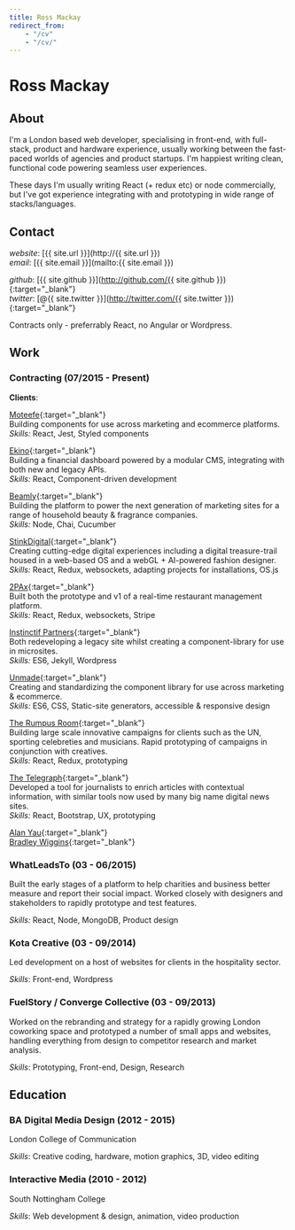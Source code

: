 ```yaml
---
title: Ross Mackay
redirect_from:
    - "/cv"
    - "/cv/"
---
```

# Ross Mackay

## About

I'm a London based web developer, specialising in front-end, with full-stack, product and hardware experience, usually working between the fast-paced worlds of agencies and product startups. I'm happiest writing clean, functional code powering seamless user experiences.

These days I'm usually writing React (+ redux etc) or node commercially, but I've got experience integrating with and prototyping in wide range of stacks/languages.


## Contact

_website_: [{{ site.url }}](http://{{ site.url }})  
_email_: [{{ site.email }}](mailto:{{ site.email }})  

_github_: [{{ site.github }}](http://github.com/{{ site.github }}){:target="_blank"}  
_twitter_: [@{{ site.twitter }}](http://twitter.com/{{ site.twitter }}){:target="_blank"}  

Contracts only - preferrably React, no Angular or Wordpress.




## Work

### Contracting (07/2015 - Present)
**Clients**:

[Moteefe](https://www.moteefe.com/){:target="_blank"}  
Building components for use across marketing and ecommerce platforms.  
*Skills:* React, Jest, Styled components

[Ekino](https://www.ekino.com/en/){:target="_blank"}  
Building a financial dashboard powered by a modular CMS, integrating with both new and legacy APIs.  
*Skills:* React, Component-driven development

[Beamly](https://www.beamly.com){:target="_blank"}  
Building the platform to power the next generation of marketing sites for a range of household beauty & fragrance companies.  
*Skills:* Node, Chai, Cucumber

[StinkDigital](http://stinkdigital.com){:target="_blank"}  
Creating cutting-edge digital experiences including a digital treasure-trail housed in a web-based OS and a webGL + AI-powered fashion designer.  
*Skills:* React, Redux, websockets, adapting projects for installations, OS.js

[2PAx](http://2pax.com){:target="_blank"}  
Built both the prototype and v1 of a real-time restaurant management platform.  
*Skills:* React, Redux, websockets, Stripe

[Instinctif Partners](http://instinctif.com){:target="_blank"}  
Both redeveloping a legacy site whilst creating a component-library for use in microsites.  
*Skills:* ES6, Jekyll, Wordpress

[Unmade](https://unmade.com){:target="_blank"}  
Creating and standardizing the component library for use across marketing & ecommerce.  
*Skills:* ES6, CSS, Static-site generators, accessible & responsive design

[The Rumpus Room](http://trr.tv){:target="_blank"}  
Building large scale innovative campaigns for clients such as the UN, sporting celebreties and musicians. Rapid prototyping of campaigns in conjunction with creatives.  
*Skills:* React, Redux, prototyping

[The Telegraph](http://telegraph.co.uk){:target="_blank"}  
Developed a tool for journalists to enrich articles with contextual information, with similar tools now used by many big name digital news sites.  
*Skills:* React, Bootstrap, UX, prototyping

[Alan Yau](http://alanyau.com){:target="_blank"}  
[Bradley Wiggins](http://teamwiggins.co){:target="_blank"}  

### WhatLeadsTo (03 - 06/2015)
Built the early stages of a platform to help charities and business better measure and report their social impact. Worked closely with designers and stakeholders to rapidly prototype and test features.

*Skills:* React, Node, MongoDB, Product design

### Kota Creative (03 - 09/2014)
Led development on a host of websites for clients in the hospitality sector.

_Skills_: Front-end, Wordpress

### FuelStory / Converge Collective (03 - 09/2013)
Worked on the rebranding and strategy for a rapidly growing London coworking space and prototyped a number of small apps and websites, handling everything from design to competitor research and market analysis.

_Skills_: Prototyping, Front-end, Design, Research




## Education

### BA Digital Media Design (2012 - 2015)
London College of Communication

_Skills_: Creative coding, hardware, motion graphics, 3D, video editing

### Interactive Media (2010 - 2012)
South Nottingham College

_Skills_: Web development & design, animation, video production
